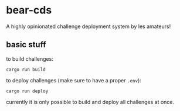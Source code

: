 # bear-cds
A highly opinionated challenge deployment system by les amateurs!  

## basic stuff

to build challenges:
```console
cargo run build
```

to deploy challenges (make sure to have a proper `.env`):
```console
cargo run deploy
```
currently it is only possible to build and deploy all challenges at once.